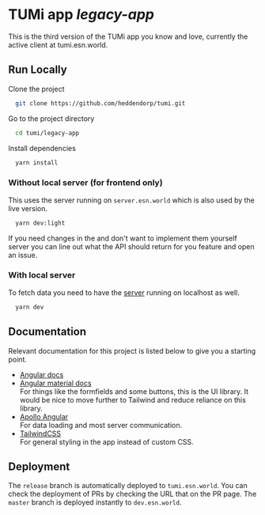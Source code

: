 # TUMi app _legacy-app_

This is the third version of the TUMi app you know and love, currently the active client at tumi.esn.world.

## Run Locally

Clone the project

```bash
  git clone https://github.com/heddendorp/tumi.git
```

Go to the project directory

```bash
  cd tumi/legacy-app
```

Install dependencies

```bash
  yarn install
```

### Without local server (for frontend only)

This uses the server running on `server.esn.world` which is also used by the live version.

```bash
  yarn dev:light
```

If you need changes in the and don't want to implement them yourself server you can line
out what the API should return for you feature and open an issue.

### With local server

To fetch data you need to have the [server](../server) running on localhost as well.

```bash
  yarn dev
```

## Documentation

Relevant documentation for this project is listed below to give you a starting point.

- [Angular docs](https://angular.io/docs)
- [Angular material docs](https://material.angular.io/components/categories)  
  For things like the formfields and some buttons, this is the UI library.
  It would be nice to move further to Tailwind and reduce reliance on this library.
- [Apollo Angular](https://apollo-angular.com/docs/)  
  For data loading and most server communication.
- [TailwindCSS](https://tailwindcss.com/docs/utility-first)  
  For general styling in the app instead of custom CSS.


## Deployment
The `release` branch is automatically deployed to `tumi.esn.world`. 
You can check the deployment of PRs by checking the URL that on the PR page. 
The `master` branch is deployed instantly to `dev.esn.world`.
